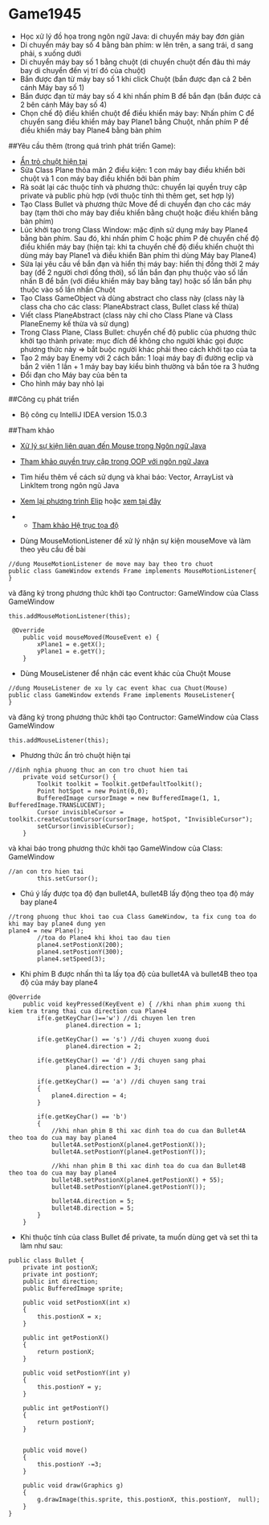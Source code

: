 ﻿# Game1945
+ Học xử lý đồ họa trong ngôn ngữ Java: di chuyển máy bay đơn giản
+ Di chuyển máy bay số 4 bằng bàn phím: w lên trên, a sang trái, d sang phải, s xuống dưới
+ Di chuyển máy bay số 1 bằng chuột (di chuyển chuột đến đâu thì máy bay di chuyển đến vị trí đó của chuột)
+ Bắn được đạn từ máy bay số 1 khi click Chuột (bắn được đạn cả 2 bên cánh Máy bay số 1)
+ Bắn được đạn từ máy bay số 4 khi nhấn phím B để bắn đạn (bắn được cả 2 bên cánh Máy bay số 4)
+ Chọn chế độ điều khiển chuột để điều khiển máy bay: Nhấn phím C để chuyển sang điều khiển máy bay Plane1 bằng Chuột, nhấn phím P để điều khiển máy bay Plane4 bằng bàn phím 

##Yêu cầu thêm (trong quá trình phát triển Game):
+ [Ẩn trỏ chuột hiện tại](http://stackoverflow.com/questions/191592/how-do-i-get-rid-of-the-mouse-cursor-in-full-screen-exclusive-mode)
+ Sửa Class Plane thỏa mãn 2 điều kiện: 1 con máy bay điều khiển bởi chuột và 1 con máy bay điều khiển bởi bàn phím
+ Rà soát lại các thuộc tính và phương thức: chuyển lại quyền truy cập private và public phù hợp (với thuộc tính thì thêm get, set hợp lý)
+  Tạo Class Bullet và phương thức Move để di chuyển đạn cho các máy bay (tạm thời cho máy bay điều khiển bằng chuột hoặc điều khiển bằng bàn phím)
+ Lúc khởi tạo trong Class Window: mặc định sử dụng máy bay Plane4 bằng bàn phím. Sau đó, khi nhấn phím C hoặc phím P đẻ chuyển chế độ điều khiển máy bay (hiện tại: khi ta chuyển chế độ điều khiển chuột thì dùng máy bay Plane1 và điều khiển Bàn phím thì dùng Máy bay Plane4)
+ Sửa lại yêu cầu về bắn đạn và hiển thị máy bay: hiển thị đồng thời 2 máy bay (để 2 người chơi đồng thời), số lần bắn đạn phụ thuộc vào số lần nhấn B để bắn (với điều khiển máy bay bằng tay) hoặc số lần bắn phụ thuộc vào số lần nhấn Chuột
+ Tạo Class GameObject và dùng abstract cho class này (class này là class cha cho các class: PlaneAbstract class, Bullet class kế thừa)
+ Viết class PlaneAbstract (class này chỉ cho Class Plane và Class PlaneEnemy kế thừa và sử dụng)
+ Trong Class Plane, Class Bullet: chuyển chế độ public của phương thức khởi tạo thành private: mục đích để không cho người khác gọi được phương thức này => bắt buộc người khác phải theo cách khởi tạo của ta
 + Tạo 2 máy bay Enemy với 2 cách bắn: 1 loại máy bay đi đường eclip và bắn 2 viên 1 lần + 1 máy bay bay kiểu bình thường và bắn tóe ra 3 hướng
+ Đổi đạn cho Máy bay của bên ta
+ Cho hình máy bay nhỏ lại 

##Công cụ phát triển
+ Bộ công cụ IntelliJ IDEA version 15.0.3

##Tham khảo
+ [Xử lý sự kiện liên quan đến Mouse trong Ngôn ngữ Java](http://www.javafaq.nu/java-article716.html)
+ [Tham khảo quyền truy cập trong OOP với ngôn ngữ Java](https://www3.ntu.edu.sg/home/ehchua/programming/java/J3a_OOPBasics.html)
+ Tìm hiểu thêm về cách sử dụng và khai báo: Vector, ArrayList và LinkItem trong ngôn ngũ Java
+ [Xem lại phương trình Elip](https://vi.wikipedia.org/wiki/Elíp) hoặc [xem tại đây](https://toanhoc77.wordpress.com/2012/06/25/bai-3-phuong-trinh-duong-elip/)
+ + [Tham khảo Hệ trục tọa độ](http://tusach.thuvienkhoahoc.com/wiki/H%C3%ACnh_h%E1%BB%8Dc_10/Ch%C6%B0%C6%A1ng_I/%C2%A74._H%E1%BB%87_tr%E1%BB%A5c_t%E1%BB%8Da_%C4%91%E1%BB%99)

+ Dùng MouseMotionListener để xử lý nhận sự kiện mouseMove và làm theo yêu cầu đề bài
```
//dung MouseMotionListener de move may bay theo tro chuot 
public class GameWindow extends Frame implements MouseMotionListener{
}
```

và đăng ký trong phương thức khởi tạo Contructor: GameWindow của Class GameWindow
```
this.addMouseMotionListener(this);
```

```
 @Override
    public void mouseMoved(MouseEvent e) {
        xPlane1 = e.getX();
        yPlane1 = e.getY();
    }
```

+ Dùng MouseListener để nhận các event khác của Chuột Mouse
```
//dung MouseListener de xu ly cac event khac cua Chuot(Mouse)
public class GameWindow extends Frame implements MouseListener{
}
```

và đăng ký trong phương thức khởi tạo Contructor: GameWindow của Class GameWindow
```
this.addMouseListener(this);
```

+ Phương thức ẩn trỏ chuột hiện tại
```
//dinh nghia phuong thuc an con tro chuot hien tai
    private void setCursor() {
        Toolkit toolkit = Toolkit.getDefaultToolkit();
        Point hotSpot = new Point(0,0);
        BufferedImage cursorImage = new BufferedImage(1, 1, BufferedImage.TRANSLUCENT);
        Cursor invisibleCursor = toolkit.createCustomCursor(cursorImage, hotSpot, "InvisibleCursor");
        setCursor(invisibleCursor);
    }
```

và khai báo trong phương thức khởi tạo GameWindow của Class: GameWindow 
```
//an con tro hien tai
        this.setCursor();
```

+ Chú ý lấy được tọa độ đạn bullet4A, bullet4B lấy động theo tọa độ máy bay plane4
```
//trong phuong thuc khoi tao cua Class GameWindow, ta fix cung toa do khi may bay plane4 dung yen
plane4 = new Plane();
        //toa do Plane4 khi khoi tao dau tien
        plane4.setPostionX(200);
        plane4.setPostionY(300);
        plane4.setSpeed(3);
```

+ Khi phím B được nhấn thì ta lấy tọa độ của bullet4A và bullet4B theo tọa độ của máy bay plane4 
```
@Override
    public void keyPressed(KeyEvent e) { //khi nhan phim xuong thi kiem tra trang thai cua direction cua Plane4
        if(e.getKeyChar()=='w') //di chuyen len tren
                plane4.direction = 1;

        if(e.getKeyChar() == 's') //di chuyen xuong duoi
                plane4.direction = 2;

        if(e.getKeyChar() == 'd') //di chuyen sang phai
                plane4.direction = 3;

        if(e.getKeyChar() == 'a') //di chuyen sang trai
        {
            plane4.direction = 4;
        }

        if(e.getKeyChar() == 'b')
        {
            //khi nhan phim B thi xac dinh toa do cua dan Bullet4A theo toa do cua may bay plane4
            bullet4A.setPostionX(plane4.getPostionX());
            bullet4A.setPostionY(plane4.getPostionY());

            //khi nhan phim B thi xac dinh toa do cua dan Bullet4B theo toa do cua may bay plane4
            bullet4B.setPostionX(plane4.getPostionX() + 55);
            bullet4B.setPostionY(plane4.getPostionY());

            bullet4A.direction = 5;
            bullet4B.direction = 5;
        }
    }
```

+ Khi thuộc tính của class Bullet để private, ta muốn dùng get và set thì ta làm như sau:
```
public class Bullet {
    private int postionX;
    private int postionY;
    public int direction;
    public BufferedImage sprite;

    public void setPostionX(int x)
    {
        this.postionX = x;
    }

    public int getPostionX()
    {
        return postionX;
    }

    public void setPostionY(int y)
    {
        this.postionY = y;
    }

    public int getPostionY()
    {
        return postionY;
    }


    public void move()
    {
        this.postionY -=3;
    }

    public void draw(Graphics g)
    {
        g.drawImage(this.sprite, this.postionX, this.postionY,  null);
    }
}
```
